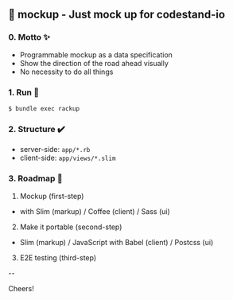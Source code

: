 ## :hammer: mockup - Just mock up for codestand-io

### 0. Motto :sparkles: 

* Programmable mockup as a data specification
* Show the direction of the road ahead visually
* No necessity to do all things

### 1. Run :runner:

    $ bundle exec rackup

### 2. Structure :heavy_check_mark:

* server-side: `app/*.rb`
* client-side: `app/views/*.slim`

### 3. Roadmap :checkered_flag:

1. Mockup (first-step)
  - with Slim (markup) / Coffee (client) / Sass (ui)
2. Make it portable (second-step)
  - Slim (markup) / JavaScript with Babel (client) / Postcss (ui) 
3. E2E testing (third-step)

--

Cheers!
